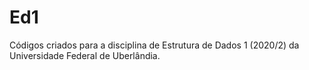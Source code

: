 # Ed1
Códigos criados para a disciplina de Estrutura de Dados 1 (2020/2) da Universidade Federal de Uberlândia.
